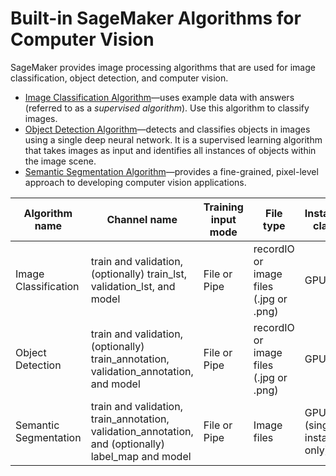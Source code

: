 # Built\-in SageMaker Algorithms for Computer Vision<a name="algorithms-vision"></a>

SageMaker provides image processing algorithms that are used for image classification, object detection, and computer vision\.
+ [Image Classification Algorithm](image-classification.md)—uses example data with answers \(referred to as a *supervised algorithm*\)\. Use this algorithm to classify images\.
+ [Object Detection Algorithm](object-detection.md)—detects and classifies objects in images using a single deep neural network\. It is a supervised learning algorithm that takes images as input and identifies all instances of objects within the image scene\.
+ [Semantic Segmentation Algorithm](semantic-segmentation.md)—provides a fine\-grained, pixel\-level approach to developing computer vision applications\.


| Algorithm name | Channel name | Training input mode | File type | Instance class | Parallelizable | 
| --- | --- | --- | --- | --- | --- | 
| Image Classification | train and validation, \(optionally\) train\_lst, validation\_lst, and model | File or Pipe | recordIO or image files \(\.jpg or \.png\)  | GPU | Yes | 
| Object Detection | train and validation, \(optionally\) train\_annotation, validation\_annotation, and model | File or Pipe | recordIO or image files \(\.jpg or \.png\)  | GPU | Yes | 
| Semantic Segmentation | train and validation, train\_annotation, validation\_annotation, and \(optionally\) label\_map and model | File or Pipe | Image files | GPU \(single instance only\) | No | 